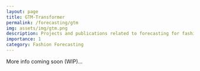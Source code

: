 ```yaml
---
layout: page
title: GTM-Transformer
permalink: /forecasting/gtm
img: assets/img/gtm.png
description: Projects and publications related to forecasting for fashion.
importance: 1
category: Fashion Forecasting
---
```


More info coming soon (WIP)...

